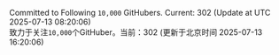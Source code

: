 Committed to Following `10,000` GitHubers. Current: <!-- FOLLOWING_COUNT -->302<!-- FOLLOWING_COUNT --> (Update at UTC <!-- LAST_UPDATED -->2025-07-13 08:20:06<!-- LAST_UPDATED -->)<br>
致力于关注`10,000`个GitHuber。当前：<!-- FOLLOWING_COUNT -->302<!-- FOLLOWING_COUNT --> (更新于北京时间 <!-- LAST_UPDATED_CST -->2025-07-13 16:20:06<!-- LAST_UPDATED_CST -->)
